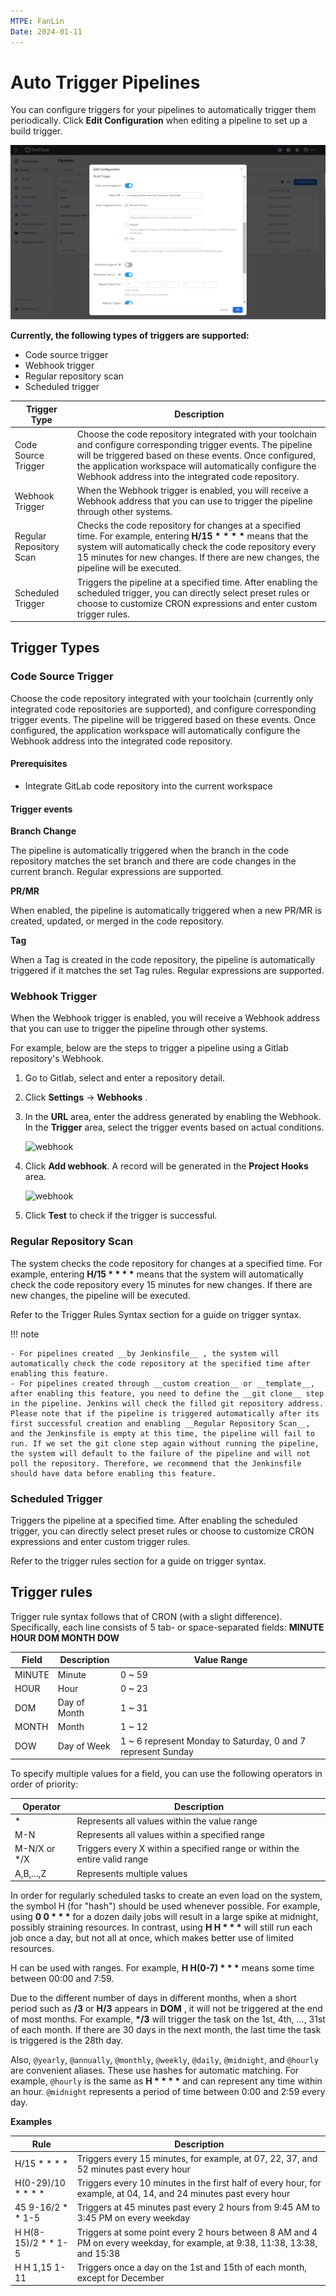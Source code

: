 ```yaml
---
MTPE: FanLin
Date: 2024-01-11
---
```


# Auto Trigger Pipelines

You can configure triggers for your pipelines to automatically trigger them periodically. Click __Edit Configuration__ when editing a pipeline to set up a build trigger.

![trigger001](../../../images/trigger001.png)

__Currently, the following types of triggers are supported:__

- Code source trigger
- Webhook trigger
- Regular repository scan
- Scheduled trigger

| Trigger Type   | Description                                                         |
| ------------ | ------------------------------------------------------------ |
| Code Source Trigger | Choose the code repository integrated with your toolchain and configure corresponding trigger events. The pipeline will be triggered based on these events. Once configured, the application workspace will automatically configure the Webhook address into the integrated code repository. |
|Webhook Trigger|When the Webhook trigger is enabled, you will receive a Webhook address that you can use to trigger the pipeline through other systems.|
| Regular Repository Scan | Checks the code repository for changes at a specified time. For example, entering __H/15 * * * *__ means that the system will automatically check the code repository every 15 minutes for new changes. If there are new changes, the pipeline will be executed. |
| Scheduled Trigger   | Triggers the pipeline at a specified time. After enabling the scheduled trigger, you can directly select preset rules or choose to customize CRON expressions and enter custom trigger rules. |

## Trigger Types

### Code Source Trigger

Choose the code repository integrated with your toolchain (currently only integrated code repositories are supported), and configure corresponding trigger events. The pipeline will be triggered based on these events. Once configured, the application workspace will automatically configure the Webhook address into the integrated code repository.

#### Prerequisites

- Integrate GitLab code repository into the current workspace

#### Trigger events

__Branch Change__

The pipeline is automatically triggered when the branch in the code repository matches the set branch and there are code changes in the current branch. Regular expressions are supported.

__PR/MR__

When enabled, the pipeline is automatically triggered when a new PR/MR is created, updated, or merged in the code repository.

__Tag__

When a Tag is created in the code repository, the pipeline is automatically triggered if it matches the set Tag rules. Regular expressions are supported.

### Webhook Trigger

When the Webhook trigger is enabled, you will receive a Webhook address that you can use to trigger the pipeline through other systems.

For example, below are the steps to trigger a pipeline using a Gitlab repository's Webhook.

1. Go to Gitlab, select and enter a repository detail.

2. Click __Settings__ -> __Webhooks__ .

3. In the __URL__ area, enter the address generated by enabling the Webhook. In the __Trigger__ area, select the trigger events based on actual conditions.

    ![webhook](https://docs.daocloud.io/daocloud-docs-images/docs/zh/docs/amamba/images/webhook01.png)

4. Click __Add webhook__. A record will be generated in the __Project Hooks__ area.

    ![webhook](https://docs.daocloud.io/daocloud-docs-images/docs/zh/docs/amamba/images/webhook02.png)

5. Click __Test__ to check if the trigger is successful.

### Regular Repository Scan

The system checks the code repository for changes at a specified time. For example, entering __H/15 * * * *__ means that the system will automatically check the code repository every 15 minutes for new changes. If there are new changes, the pipeline will be executed.

Refer to the Trigger Rules Syntax section for a guide on trigger syntax.

!!! note

    - For pipelines created __by Jenkinsfile__ , the system will automatically check the code repository at the specified time after enabling this feature.
    - For pipelines created through __custom creation__ or __template__, after enabling this feature, you need to define the __git clone__ step in the pipeline. Jenkins will check the filled git repository address. Please note that if the pipeline is triggered automatically after its first successful creation and enabling __Regular Repository Scan__, and the Jenkinsfile is empty at this time, the pipeline will fail to run. If we set the git clone step again without running the pipeline, the system will default to the failure of the pipeline and will not poll the repository. Therefore, we recommend that the Jenkinsfile should have data before enabling this feature.

### Scheduled Trigger

Triggers the pipeline at a specified time. After enabling the scheduled trigger, you can directly select preset rules or choose to customize CRON expressions and enter custom trigger rules.

Refer to the trigger rules section for a guide on trigger syntax.

## Trigger rules

Trigger rule syntax follows that of CRON (with a slight difference). Specifically, each line consists of 5 tab- or space-separated fields: __MINUTE HOUR DOM MONTH DOW__

| Field   | Description | Value Range                           |
| ------ | ---- | ----------------------------------- |
| MINUTE | Minute | 0 ~ 59                              |
| HOUR   | Hour | 0 ~ 23                              |
| DOM    | Day of Month   | 1 ~ 31                              |
| MONTH  | Month   | 1 ~ 12                              |
| DOW    | Day of Week | 1 ~ 6 represent Monday to Saturday, 0 and 7 represent Sunday |

To specify multiple values for a field, you can use the following operators in order of priority:

| Operator       | Description                                          |
| ------------ | --------------------------------------------- |
| *            | Represents all values within the value range                    |
| M-N          | Represents all values within a specified range                    |
| M-N/X or */X | Triggers every X within a specified range or within the entire valid range |
| A,B,...,Z    | Represents multiple values                                |

In order for regularly scheduled tasks to create an even load on the system, the symbol H (for "hash") should be used whenever possible.
For example, using __0 0 * * *__ for a dozen daily jobs will result in a large spike at midnight, possibly straining resources.
In contrast, using __H H * * *__ will still run each job once a day, but not all at once, which makes better use of limited resources.

H can be used with ranges. For example, __H H(0-7) * * *__ means some time between 00:00 and 7:59.

Due to the different number of days in different months, when a short period such as __/3__ or __H/3__ appears in __DOM__ , it will not be triggered at the end of most months.
For example, __*/3__ will trigger the task on the 1st, 4th, ..., 31st of each month. If there are 30 days in the next month, the last time the task is triggered is the 28th day.

Also, `@yearly`, `@annually`, `@monthly`, `@weekly`, `@daily`, `@midnight`, and `@hourly` are convenient aliases.
These use hashes for automatic matching. For example, `@hourly` is the same as __H * * * *__ and can represent any time within an hour.
`@midnight` represents a period of time between 0:00 and 2:59 every day.

**Examples**

| Rule                | Description                                                         |
| ------------------- | ----------------------------------------------------- |
| H/15 * * * *        | Triggers every 15 minutes, for example, at 07, 22, 37, and 52 minutes past every hour |
| H(0-29)/10 * * * *  | Triggers every 10 minutes in the first half of every hour, for example, at 04, 14, and 24 minutes past every hour |
| 45 9-16/2 * * 1-5   | Triggers at 45 minutes past every 2 hours from 9:45 AM to 3:45 PM on every weekday |
| H H(8-15)/2 * * 1-5 | Triggers at some point every 2 hours between 8 AM and 4 PM on every weekday, for example, at 9:38, 11:38, 13:38, and 15:38 |
| H H 1,15 1-11       | Triggers once a day on the 1st and 15th of each month, except for December |
